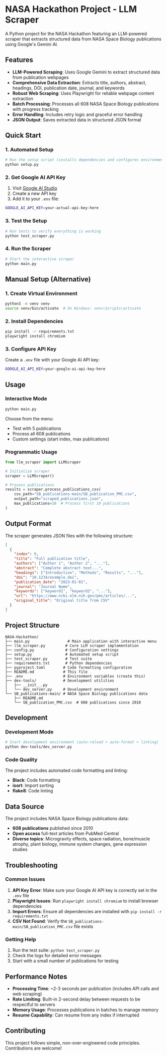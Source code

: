 # NASA Hackathon Project - LLM Scraper

A Python project for the NASA Hackathon featuring an LLM-powered scraper that extracts structured data from NASA Space Biology publications using Google's Gemini AI.

## Features

- **LLM-Powered Scraping**: Uses Google Gemini to extract structured data from publication webpages
- **Comprehensive Data Extraction**: Extracts title, authors, abstract, headings, DOI, publication date, journal, and keywords
- **Robust Web Scraping**: Uses Playwright for reliable webpage content extraction
- **Batch Processing**: Processes all 608 NASA Space Biology publications with progress tracking
- **Error Handling**: Includes retry logic and graceful error handling
- **JSON Output**: Saves extracted data in structured JSON format

## Quick Start

### 1. Automated Setup
```bash
# Run the setup script (installs dependencies and configures environment)
python setup.py
```

### 2. Get Google AI API Key
1. Visit [Google AI Studio](https://makersuite.google.com/app/apikey)
2. Create a new API key
3. Add it to your `.env` file:
```bash
GOOGLE_AI_API_KEY=your-actual-api-key-here
```

### 3. Test the Setup
```bash
# Run tests to verify everything is working
python test_scraper.py
```

### 4. Run the Scraper
```bash
# Start the interactive scraper
python main.py
```

## Manual Setup (Alternative)

### 1. Create Virtual Environment
```bash
python3 -m venv venv
source venv/bin/activate  # On Windows: venv\Scripts\activate
```

### 2. Install Dependencies
```bash
pip install -r requirements.txt
playwright install chromium
```

### 3. Configure API Key
Create a `.env` file with your Google AI API key:
```bash
GOOGLE_AI_API_KEY=your-google-ai-api-key-here
```

## Usage

### Interactive Mode
```bash
python main.py
```
Choose from the menu:
- Test with 5 publications
- Process all 608 publications
- Custom settings (start index, max publications)

### Programmatic Usage
```python
from llm_scraper import LLMScraper

# Initialize scraper
scraper = LLMScraper()

# Process publications
results = scraper.process_publications_csv(
    csv_path="SB_publications-main/SB_publication_PMC.csv",
    output_path="scraped_publications.json",
    max_publications=10  # Process first 10 publications
)
```

## Output Format

The scraper generates JSON files with the following structure:

```json
[
  {
    "index": 0,
    "title": "Full publication title",
    "authors": ["Author 1", "Author 2", "..."],
    "abstract": "Complete abstract text...",
    "headings": ["Introduction", "Methods", "Results", "..."],
    "doi": "10.1234/example.doi",
    "publication_date": "2023-01-01",
    "journal": "Journal Name",
    "keywords": ["keyword1", "keyword2", "..."],
    "url": "https://www.ncbi.nlm.nih.gov/pmc/articles/...",
    "original_title": "Original title from CSV"
  }
]
```

## Project Structure
```
NASA-Hackathon/
├── main.py                 # Main application with interactive menu
├── llm_scraper.py         # Core LLM scraper implementation
├── config.py              # Configuration settings
├── setup.py               # Automated setup script
├── test_scraper.py        # Test suite
├── requirements.txt       # Python dependencies
├── pyproject.toml        # Code formatting configuration
├── README.md             # This file
├── .env                  # Environment variables (create this)
├── dev-tools/            # Development utilities
│   ├── __init__.py
│   └── dev_server.py     # Development environment
└── SB_publications-main/ # NASA Space Biology publications data
    ├── README.md
    └── SB_publication_PMC.csv  # 608 publications since 2010
```

## Development

### Development Mode
```bash
# Start development environment (auto-reload + auto-format + linting)
python dev-tools/dev_server.py
```

### Code Quality
The project includes automated code formatting and linting:
- **Black**: Code formatting
- **isort**: Import sorting
- **flake8**: Code linting

## Data Source

The project includes NASA Space Biology publications data:
- **608 publications** published since 2010
- **Open access** full-text articles from PubMed Central
- **Diverse topics**: Microgravity effects, space radiation, bone/muscle atrophy, plant biology, immune system changes, gene expression studies

## Troubleshooting

### Common Issues

1. **API Key Error**: Make sure your Google AI API key is correctly set in the `.env` file
2. **Playwright Issues**: Run `playwright install chromium` to install browser dependencies
3. **Import Errors**: Ensure all dependencies are installed with `pip install -r requirements.txt`
4. **CSV Not Found**: Verify the `SB_publications-main/SB_publication_PMC.csv` file exists

### Getting Help

1. Run the test suite: `python test_scraper.py`
2. Check the logs for detailed error messages
3. Start with a small number of publications for testing

## Performance Notes

- **Processing Time**: ~2-3 seconds per publication (includes API calls and web scraping)
- **Rate Limiting**: Built-in 2-second delay between requests to be respectful to servers
- **Memory Usage**: Processes publications in batches to manage memory
- **Resume Capability**: Can resume from any index if interrupted

## Contributing

This project follows simple, non-over-engineered code principles. Contributions are welcome!
